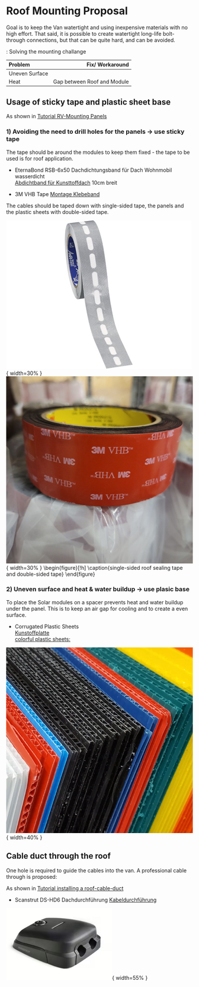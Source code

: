 # Roof Mounting Proposal

Goal is to keep the Van watertight and using inexpensive materials with no high effort.
That said, it is possible to create watertight long-life bolt-through connections, but that can be quite hard, and can be avoided.  

: Solving the mounting challange

| Problem    | Fix/ Workaround |
| :-------- | -------: |
| Uneven Surface
| Heat | Gap between Roof and Module|


## Usage of sticky tape and plastic sheet base 

As shown in [Tutorial RV-Mounting Panels](https://www.youtube.com/watch?v=xDqlsEw9Jpg) 

### 1) Avoiding the need to drill holes for the panels -> use sticky tape

The tape should be around the modules to keep them fixed - the tape to be used is for roof application.

* EternaBond RSB-6x50 Dachdichtungsband für Dach Wohnmobil wasserdicht  
  [Abdichtband für Kunsttoffdach](https://www.hornbach.de/p/gutta-abschlussband-fuer-guttaprofile-15-m-x-37-mm/5803008/) 10cm breit

* 3M VHB Tape [Montage Klebeband](https://www.2b-klebebaender.de/3M-5952-1-1mm-dick-schwarz-MONTAGEBAND-DOPPELSEITIGES-KLEBEBAND-BEIDSEITIGES-EXTRA-STARK/3M5952-04-1.5-3)

The cables should be taped down with single-sided tape, the panels and the plastic sheets with double-sided tape.  

![single-sided roof sealing tape](images/46101742.png "single-sided roof sealing tape"){ width=30% } ![double-sided tape](images/s-l1600.png "double-sided tape"){ width=30% } 
\begin{figure}[!h]
\caption{single-sided roof sealing tape and double-sided tape}
\end{figure}

### 2) Uneven surface and heat & water buildup -> use plasic base

To place the Solar modules on a spacer prevents heat and water buildup under the panel. This is to keep an air gap for cooling and to create a even surface.  

* Corrugated Plastic Sheets  
  [Kunstoffplatte](https://www.hornbach.de/p/precit-polycarbonat-hohlkammerplatte-stegplatte-klar-1500-mm-x-700-mm-x-4-5-mm/7413747/?marketNo=541)  
  [colorful plastic sheets:](https://www.etsy.com/de/listing/1050375357/10-pack-corrugated-plastic-sheets-sign)

![corrugated plastic-sheets](images/plastic-sheets.png "corrugated plastic sheets"){ width=40% } 

## Cable duct through the roof

One hole is required to guide the cables into the van. A professional cable through is proposed:

As shown in [Tutorial installing a roof-cable-duct](https://www.youtube.com/watch?v=3e9tL9bnuJs) 

* Scanstrut DS-HD6 Dachdurchführung [Kabeldurchführung](https://lepper-marine.de/Scanstrut-DS-HD6-BLK-Kabeldurchfuehrung/1053-00084)

![cable duct](images/cable_duct.png "cable duct"){ width=55% } 

